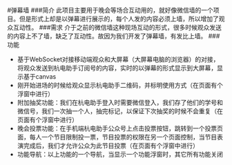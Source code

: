 #弹幕墙
###简介
此项目主要用于晚会等场合互动用的，就好像微信墙的一个项目。但是形式上却是以弹幕进行展示的，每个人发的内容必须上墙，所以增加了观众互动性。
###需求
介于之前的微信墙这种现场互动的形式，很多时候观众发送的内容上不了墙，缺乏了互动性。故因为我们开发了弹幕墙，有发比上墙。
###功能
* 基于WebSocket对接移动端观众和大屏幕（大屏幕电脑的浏览器）的对接，将观众发送到杭电助手订阅号的内容，实时的以弹幕的形式显示到大屏幕，显示基于canvas
* 刚开始进场的时候给观众显示杭电助手二维码，并标明使用方式（在页面有个浮窗中进行）
* 附加抽奖功能：我们在杭电助手登入时需要微信登入，我们存了他们的学号和微信号，我们一次抽一个人，抽完标记，以保证下次抽奖的时候不会重复（在页面有个浮窗中进行）
* 晚会投票功能：在手机端杭电助手公众号上点击投票按钮，跳转到一个投票页面，每人一个节目限制投一票，节目投票的权限在另一个页面控制，当节目表演完成后，我们才允许公众为此节目投票（在页面有个浮窗中进行）
* 功能导航：以上功能的一个导航，当显示一个功能浮窗时，其它所有功能关闭